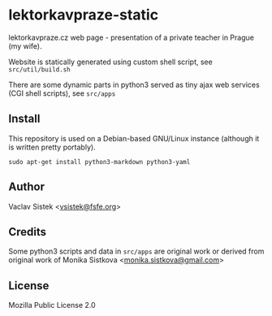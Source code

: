 # lektorkavpraze-static

lektorkavpraze.cz web page - presentation of a private teacher in Prague (my wife).

Website is statically generated using custom shell script, see `src/util/build.sh`

There are some dynamic parts in python3 served as tiny ajax web services (CGI shell scripts), see `src/apps`

## Install

This repository is used on a Debian-based GNU/Linux instance (although it is written pretty portably).
```
sudo apt-get install python3-markdown python3-yaml
```


## Author

Vaclav Sistek &lt;vsistek@fsfe.org&gt;

## Credits

Some python3 scripts and data in `src/apps` are original work or derived from original work of Monika Sistkova &lt;monika.sistkova@gmail.com&gt;

## License

Mozilla Public License 2.0
